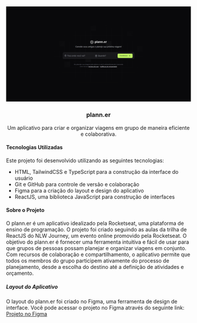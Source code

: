 <p align="center"> 
<img src="./public/cover.png" alt="cover" />
</p> 
<h3 align="center"> plann.er </h3> 
<p align="center"> Um aplicativo para criar e organizar viagens em grupo de maneira eficiente e colaborativa. </p> 

#### Tecnologias Utilizadas
Este projeto foi desenvolvido utilizando as seguintes tecnologias:
- HTML, TailwindCSS e TypeScript para a construção da interface do usuário
- Git e GitHub para controle de versão e colaboração
- Figma para a criação do layout e design do aplicativo
- ReactJS, uma biblioteca JavaScript para construção de interfaces
#### Sobre o Projeto
O plann.er é um aplicativo idealizado pela Rocketseat, uma plataforma de ensino de programação. O projeto foi criado seguindo as aulas da trilha de ReactJS do NLW Journey, um evento online promovido pela Rocketseat.
O objetivo do plann.er é fornecer uma ferramenta intuitiva e fácil de usar para que grupos de pessoas possam planejar e organizar viagens em conjunto. Com recursos de colaboração e compartilhamento, o aplicativo permite que todos os membros do grupo participem ativamente do processo de planejamento, desde a escolha do destino até a definição de atividades e orçamento.
##### Layout do Aplicativo
O layout do plann.er foi criado no Figma, uma ferramenta de design de interface. Você pode acessar o projeto no Figma através do seguinte link:
[Projeto no Figma](https://www.figma.com/community/file/1392276515495389646/nlw-journey-planejador-de-viagem)
